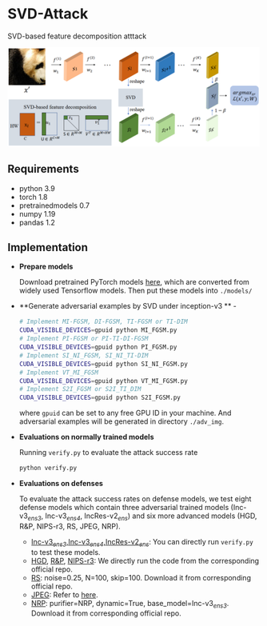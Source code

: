 # SVD-Attack
SVD-based feature decomposition atttack

![Learning Algo](/framework.png)

## Requirements

- python 3.9
- torch 1.8
- pretrainedmodels 0.7
- numpy 1.19
- pandas 1.2


## Implementation
- **Prepare models**

  Download pretrained PyTorch models [here](https://github.com/ylhz/tf_to_pytorch_model), which are converted from widely used Tensorflow models. Then put these models into `./models/`

- **Generate adversarial examples by SVD under inception-v3 ** -


  ```bash
  # Implement MI-FGSM, DI-FGSM, TI-FGSM or TI-DIM
  CUDA_VISIBLE_DEVICES=gpuid python MI_FGSM.py
  # Implement PI-FGSM or PI-TI-DI-FGSM
  CUDA_VISIBLE_DEVICES=gpuid python PI_FGSM.py
  # Implement SI_NI_FGSM, SI_NI_TI-DIM
  CUDA_VISIBLE_DEVICES=gpuid python SI_NI_FGSM.py
  # Implement VT_MI_FGSM
  CUDA_VISIBLE_DEVICES=gpuid python VT_MI_FGSM.py
  # Implement S2I_FGSM or S2I_TI_DIM
  CUDA_VISIBLE_DEVICES=gpuid python S2I_FGSM.py
  ```
  where `gpuid` can be set to any free GPU ID in your machine. And adversarial examples will be generated in directory `./adv_img`.
  
- **Evaluations on normally trained models**

  Running `verify.py` to evaluate the attack  success rate
  ```bash
  python verify.py
  ```

- **Evaluations on defenses**

    To evaluate the attack success rates on defense models, we test eight defense models which contain three adversarial trained models (Inc-v3<sub>*ens3*</sub>, Inc-v3<sub>*ens4*</sub>, IncRes-v2<sub>*ens*</sub>) and six more advanced models (HGD, R&P, NIPS-r3, RS, JPEG, NRP).

    - [Inc-v3<sub>*ens3*</sub>,Inc-v3<sub>*ens4*</sub>,IncRes-v2<sub>*ens*</sub>](https://github.com/ylhz/tf_to_pytorch_model):  You can directly run `verify.py` to test these models.
    - [HGD](https://github.com/lfz/Guided-Denoise), [R&P](https://github.com/cihangxie/NIPS2017_adv_challenge_defense), [NIPS-r3](https://github.com/anlthms/nips-2017/tree/master/mmd): We directly run the code from the corresponding official repo.
    - [RS](https://github.com/locuslab/smoothing): noise=0.25, N=100, skip=100. Download it from corresponding official repo.
    - [JPEG](https://github.com/JHL-HUST/VT/blob/main/third_party/jpeg.py): Refer to [here](https://github.com/JHL-HUST/VT/blob/main/third_party/jpeg.py).
    - [NRP](https://github.com/Muzammal-Naseer/NRP): purifier=NRP, dynamic=True, base_model=Inc-v3<sub>*ens3*</sub>. Download it from corresponding official repo.
    

   

